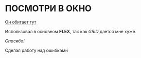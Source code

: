 # ПОСМОТРИ В ОКНО

[Он обитает тут](https://github.com/mishachaplin/posmotri_v_okno.git)

Использовал в основном **FLEX**, так как *GRID* дается мне хуже.

_Спасибо!_


Сделал работу над ошибками